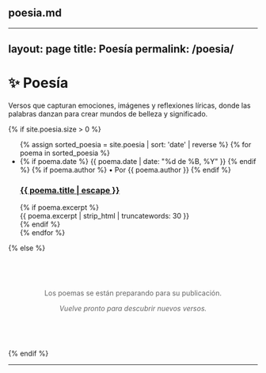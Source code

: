 ## poesia.md
---
layout: page
title: Poesía
permalink: /poesia/
---

<div class="category-header">
  <h1>✨ Poesía</h1>
  <p class="category-description">
    Versos que capturan emociones, imágenes y reflexiones líricas, 
    donde las palabras danzan para crear mundos de belleza y significado.
  </p>
</div>

{% if site.poesia.size > 0 %}
  <ul class="post-list">
    {% assign sorted_poesia = site.poesia | sort: 'date' | reverse %}
    {% for poema in sorted_poesia %}
      <li class="post-item">
        <div class="post-meta">
          {% if poema.date %}
            <time datetime="{{ poema.date | date_to_xmlschema }}">
              {{ poema.date | date: "%d de %B, %Y" }}
            </time>
          {% endif %}
          {% if poema.author %}
            • Por {{ poema.author }}
          {% endif %}
        </div>
        <h3 class="post-title">
          <a href="{{ poema.url | relative_url }}">{{ poema.title | escape }}</a>
        </h3>
        {% if poema.excerpt %}
          <div class="post-excerpt">
            {{ poema.excerpt | strip_html | truncatewords: 30 }}
          </div>
        {% endif %}
      </li>
    {% endfor %}
  </ul>
{% else %}
  <div style="text-align: center; padding: 60px 20px; color: #666;">
    <p>Los poemas se están preparando para su publicación.</p>
    <p><em>Vuelve pronto para descubrir nuevos versos.</em></p>
  </div>
{% endif %}

---
